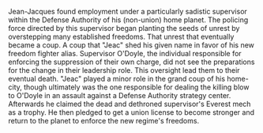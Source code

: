 Jean-Jacques found employment under a particularly sadistic supervisor within the Defense Authority of his (non-union) home planet. The policing force directed by this supervisor began planting the seeds of unrest by overstepping many established freedoms. That unrest that eventually became a coup. A coup that "Jeac" shed his given name in favor of his new freedom fighter alias. Supervisor O'Doyle, the individual responsible for enforcing the suppression of their own charge, did not see the preparations for the change in their leadership role. This oversight lead them to their eventual death. "Jeac" played a minor role in the grand coup of his home-city, though ultimately was the one responsible for dealing the killing blow to O'Doyle in an assault against a Defense Authority strategy center. Afterwards he claimed the dead and dethroned supervisor's Everest mech as a trophy. He then pledged to get a union license to become stronger and return to the planet to enforce the new regime's freedoms. 
